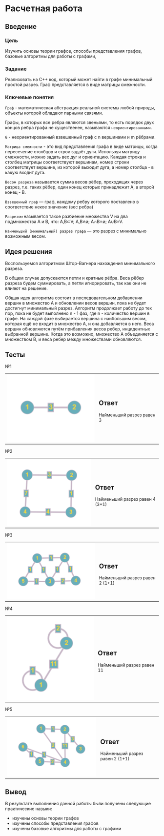 # Расчетная работа 


## Введение

### Цель

Изучить основы теории графов, способы представления графов, базовые алгоритмы для работы с графами,

### Задание

Реализовать на C++ код, который может найти в графе минимальный простой разрез.
Граф представляется в виде матрицы смежности.

### Ключевые понятия

`Граф` - математическая абстракция реальной системы любой природы, объекты которой обладают парными связями. 

Графы, в которых все ребра являются звеньями, то есть порядок двух концов ребра графа не существенен, называются `неориентированными`. 

`G` - неориентированный взвешенный граф с n вершинами и m рёбрами.

`Матрица смежности` - это вид представления графа в виде матрицы, когда пересечение столбцов и строк задаёт дуги. Используя матрицу смежности, можно задать вес дуг и ориентацию. Каждая строка и столбец матрицы соответствуют вершинам, номер строки соответствует вершине, из которой выходит дуга, а номер столбца - в какую входит дуга.

`Весом разреза` называется сумма весов рёбер, проходящих через разрез, т.е. таких рёбер, один конец которых принадлежит A, а второй конец - B.

`Взвешенный граф` — граф, каждому ребру которого поставлено в соответствие некое значение (вес ребра)

`Разрезом` называется такое разбиение множества V на два подмножества A и B, что: A,B⊂V;   A,B≠∅;  A∩B=∅;  A∪B=V.

`Наименьший (минимальный) разрез графа` — это разрез с минимально возможным весом.

## Идея решения

Воспользуемся алгоритмом Штор-Вагнера нахождения минимального разреза.

В общем случае допускаются петли и кратные рёбра. Веса рёбер разреза будем суммировать, а петли игнорировать, так как они не влияют на решение. 

Общая идея алгоритма состоит в последовательном добавлении вершин в множество A и обновлении весов вершин, пока не будет достигнут минимальный разрез. Алгоритм продолжает работу до тех пор, пока не будет выполнено n - 1 фаз, где n - количество вершин в графе. На каждой фазе выбирается вершина с наибольшим весом, которая ещё не входит в множество A, и она добавляется в него. Веса вершин обновляются путём прибавления весов ребер, инцидентных выбранной вершине. Когда это возможно, множество A объединяется с множеством B, и веса ребер между множествами обновляются.

## Тесты

№1

<table>
<tr>
  <td>
    <img src="graphy/граф1.png">
  </td>
  <td>

## Ответ 

Найменьший разрез равен 3
 
 </td>
</tr>
</table>

№2

<table>
<tr>
  <td>
    <img src="graphy/граф2.png">
  </td>
  <td>

## Ответ 

Найменьший разрез равен 4 (3+1)
 
 </td>
</tr>
</table>

№3

<table>
<tr>
  <td>
    <img src="graphy/граф3.png">
  </td>
  <td>

## Ответ 

Найменьший разрез равен 2 (1+1)
 
 </td>
</tr>
</table>

№4

<table>
<tr>
  <td>
    <img src="graphy/граф4.png">
  </td>
  <td>

## Ответ 

Найменьший разрез равен 11
 
 </td>
</tr>
</table>

№5

<table>
<tr>
  <td>
    <img src="graphy/граф5.png">
  </td>
  <td>

## Ответ 

Найменьший разрез равен 2 (1+1)
 
 </td>
</tr>
</table>



## Вывод

 В результате выполнения данной работы были получены следующие практические навыки:
- изучены основы теории графов
- изучены способы представления графов
- изучены базовые алгоритмы для работы с графами